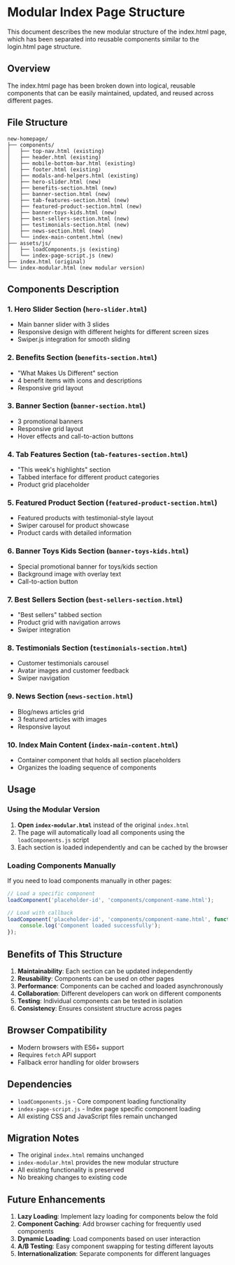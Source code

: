 # Modular Index Page Structure

This document describes the new modular structure of the index.html page, which has been separated into reusable components similar to the login.html page structure.

## Overview

The index.html page has been broken down into logical, reusable components that can be easily maintained, updated, and reused across different pages.

## File Structure

```
new-homepage/
├── components/
│   ├── top-nav.html (existing)
│   ├── header.html (existing)
│   ├── mobile-bottom-bar.html (existing)
│   ├── footer.html (existing)
│   ├── modals-and-helpers.html (existing)
│   ├── hero-slider.html (new)
│   ├── benefits-section.html (new)
│   ├── banner-section.html (new)
│   ├── tab-features-section.html (new)
│   ├── featured-product-section.html (new)
│   ├── banner-toys-kids.html (new)
│   ├── best-sellers-section.html (new)
│   ├── testimonials-section.html (new)
│   ├── news-section.html (new)
│   └── index-main-content.html (new)
├── assets/js/
│   ├── loadComponents.js (existing)
│   └── index-page-script.js (new)
├── index.html (original)
└── index-modular.html (new modular version)
```

## Components Description

### 1. Hero Slider Section (`hero-slider.html`)
- Main banner slider with 3 slides
- Responsive design with different heights for different screen sizes
- Swiper.js integration for smooth sliding

### 2. Benefits Section (`benefits-section.html`)
- "What Makes Us Different" section
- 4 benefit items with icons and descriptions
- Responsive grid layout

### 3. Banner Section (`banner-section.html`)
- 3 promotional banners
- Responsive grid layout
- Hover effects and call-to-action buttons

### 4. Tab Features Section (`tab-features-section.html`)
- "This week's highlights" section
- Tabbed interface for different product categories
- Product grid placeholder

### 5. Featured Product Section (`featured-product-section.html`)
- Featured products with testimonial-style layout
- Swiper carousel for product showcase
- Product cards with detailed information

### 6. Banner Toys Kids Section (`banner-toys-kids.html`)
- Special promotional banner for toys/kids section
- Background image with overlay text
- Call-to-action button

### 7. Best Sellers Section (`best-sellers-section.html`)
- "Best sellers" tabbed section
- Product grid with navigation arrows
- Swiper integration

### 8. Testimonials Section (`testimonials-section.html`)
- Customer testimonials carousel
- Avatar images and customer feedback
- Swiper navigation

### 9. News Section (`news-section.html`)
- Blog/news articles grid
- 3 featured articles with images
- Responsive layout

### 10. Index Main Content (`index-main-content.html`)
- Container component that holds all section placeholders
- Organizes the loading sequence of components

## Usage

### Using the Modular Version

1. **Open `index-modular.html`** instead of the original `index.html`
2. The page will automatically load all components using the `loadComponents.js` script
3. Each section is loaded independently and can be cached by the browser

### Loading Components Manually

If you need to load components manually in other pages:

```javascript
// Load a specific component
loadComponent('placeholder-id', 'components/component-name.html');

// Load with callback
loadComponent('placeholder-id', 'components/component-name.html', function() {
    console.log('Component loaded successfully');
});
```

## Benefits of This Structure

1. **Maintainability**: Each section can be updated independently
2. **Reusability**: Components can be used on other pages
3. **Performance**: Components can be cached and loaded asynchronously
4. **Collaboration**: Different developers can work on different components
5. **Testing**: Individual components can be tested in isolation
6. **Consistency**: Ensures consistent structure across pages

## Browser Compatibility

- Modern browsers with ES6+ support
- Requires `fetch` API support
- Fallback error handling for older browsers

## Dependencies

- `loadComponents.js` - Core component loading functionality
- `index-page-script.js` - Index page specific component loading
- All existing CSS and JavaScript files remain unchanged

## Migration Notes

- The original `index.html` remains unchanged
- `index-modular.html` provides the new modular structure
- All existing functionality is preserved
- No breaking changes to existing code

## Future Enhancements

1. **Lazy Loading**: Implement lazy loading for components below the fold
2. **Component Caching**: Add browser caching for frequently used components
3. **Dynamic Loading**: Load components based on user interaction
4. **A/B Testing**: Easy component swapping for testing different layouts
5. **Internationalization**: Separate components for different languages
